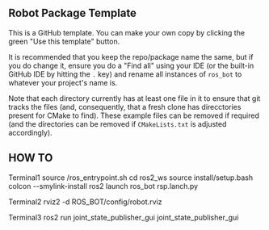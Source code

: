 ## Robot Package Template

This is a GitHub template. You can make your own copy by clicking the green "Use this template" button.

It is recommended that you keep the repo/package name the same, but if you do change it, ensure you do a "Find all" using your IDE (or the built-in GitHub IDE by hitting the `.` key) and rename all instances of `ros_bot` to whatever your project's name is.

Note that each directory currently has at least one file in it to ensure that git tracks the files (and, consequently, that a fresh clone has direcctories present for CMake to find). These example files can be removed if required (and the directories can be removed if `CMakeLists.txt` is adjusted accordingly).


## HOW TO

Terminal1
source /ros_entrypoint.sh
cd ros2_ws
source install/setup.bash
colcon --smylink-install
ros2 launch ros_bot rsp.lanch.py

Terminal2
rviz2 -d ROS_BOT/config/robot.rviz

Terminal3
ros2 run joint_state_publisher_gui joint_state_publisher_gui